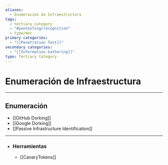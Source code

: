 ```yaml
---
aliases:
  - Enumeración de Infraestructura
tags:
  - tertiary_category
  - "#pentesting/recognition"
  - type/moc
primary categories:
  - "[[Penetration Test]]"
secondary categories:
  - "[[Information Gathering]]"
type: Tertiary Category
---
```

# Enumeración de Infraestructura

***

## Enumeración

-  [[GitHub Dorking]]
-  [[Google Dorking]]
-  [[Passive Infrastructure Identification]]


***

- ### Herramientas
	- [[CanaryTokens]]